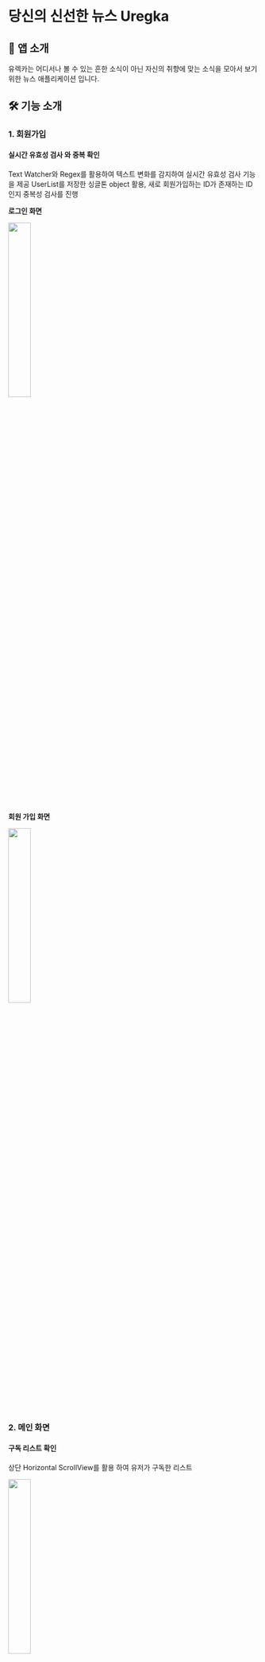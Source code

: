 # 당신의 신선한 뉴스 Uregka

## 🙌  앱 소개
유렉카는 어디서나 볼 수 있는 흔한 소식이 아닌 자신의 취향에 맞는 소식을 모아서 보기 위한 뉴스 애플리케이션 입니다.


## 🛠 기능 소개

### 1. 회원가입
#### 실시간 유효성 검사 와 중복 확인
Text Watcher와 Regex를 활용하여 텍스트 변화를 감지하여 실시간 유효성 검사 기능을 제공
UserList를 저장한 싱글톤 object 활용, 새로 회원가입하는 ID가 존재하는 ID인지 중복성 검사를 진행

**로그인 화면**

<img src="https://github.com/IDKOS1/Uregka/assets/114373070/457b2f71-52bf-46ce-8ee9-997a661f8e73" width="30%" height="30%" />



**회원 가입 화면**

<img src="https://github.com/IDKOS1/Uregka/assets/114373070/f2def567-a174-4e2a-90f9-24091d06c6b7" width="30%" height="30%" />


<br>


### 2. 메인 화면
#### 구독 리스트 확인
상단 Horizontal ScrollView를 활용 하여 유저가 구독한 리스트

<img src="https://github.com/IDKOS1/Uregka/assets/114373070/b3eebc2a-fc9e-40d6-85bc-f280c15a8c2e" width="30%" height="30%" />


#### 뉴스 피드 스크롤
스크롤 뷰를 활용, 한눈에 보기 쉬운 뉴스를 메인화면에서 바로 확인 가능

<img src="https://github.com/IDKOS1/Uregka/assets/114373070/d076b6d2-d2d9-48da-8edf-7511ef017558" width="30%" height="30%" />


#### 애니매이션 기능
상단 구독리스트 또는, 뉴스 피드를 클릭했을 때 자연스러운 화면전환 애니매이션 기능

**구독 리스트 애니매이션**

<img src="https://github.com/IDKOS1/Uregka/assets/114373070/1969ebc5-3c8c-4934-929f-55b8d15d531c" width="30%" height="30%" />


**뉴스 피드 애니매이션**

<img src="https://github.com/IDKOS1/Uregka/assets/114373070/1811a0c3-2db7-4000-a3da-2b9b0d0b5677" width="30%" height="30%" />


<br>


### 3. 구독 리스트
#### 유저가 구독한 리스트를 카드뷰 형식으로 프로필 사진, 아이디, 닉네임, 한줄소개를 한눈에 보기 쉽게 구성

<img src="https://github.com/IDKOS1/Uregka/assets/114373070/713e451a-4c8e-47de-96e8-a130abf3825e" width="30%" height="30%" />


### 4. 다크 테마 적용

<img src="https://github.com/IDKOS1/Uregka/assets/114373070/f1fee21c-15f8-4570-b8bc-84f0161d2fd3" width="100%" height="100%" />


### 5. 영문 버전

<img src="https://github.com/IDKOS1/Uregka/assets/114373070/60d1a187-985e-4588-9166-caa1bce6c41a" width="100%" height="100%" />
